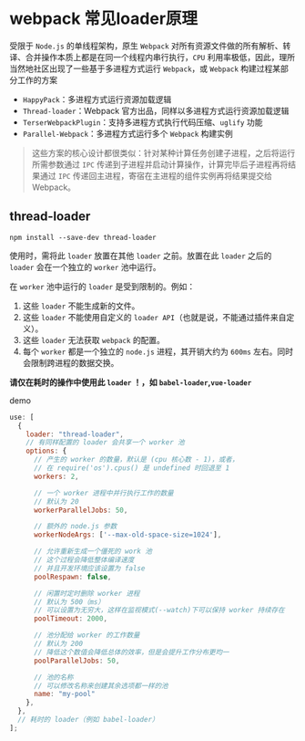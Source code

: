 # webpack 常见loader原理

受限于 `Node.js` 的单线程架构，原生 `Webpack` 对所有资源文件做的所有解析、转译、合并操作本质上都是在同一个线程内串行执行，`CPU` 利用率极低，因此，理所当然地社区出现了一些基于多进程方式运行 `Webpack`，或 `Webpack` 构建过程某部分工作的方案
- `HappyPack`：多进程方式运行资源加载逻辑
- `Thread-loader`：Webpack 官方出品，同样以多进程方式运行资源加载逻辑
- `TerserWebpackPlugin`：支持多进程方式执行代码压缩、`uglify` 功能
- `Parallel-Webpack`：多进程方式运行多个 `Webpack` 构建实例

> 这些方案的核心设计都很类似：针对某种计算任务创建子进程，之后将运行所需参数通过 `IPC` 传递到子进程并启动计算操作，计算完毕后子进程再将结果通过 `IPC` 传递回主进程，寄宿在主进程的组件实例再将结果提交给 Webpack。

## thread-loader
```
npm install --save-dev thread-loader
```

使用时，需将此 `loader` 放置在其他 `loader` 之前。放置在此 `loader` 之后的 `loader` 会在一个独立的 `worker` 池中运行。

在 `worker` 池中运行的 `loader` 是受到限制的。例如：

1. 这些 `loader` 不能生成新的文件。
2. 这些 `loader` 不能使用自定义的 `loader API`（也就是说，不能通过插件来自定义）。
3. 这些 `loader` 无法获取 `webpack` 的配置。
4. 每个 `worker` 都是一个独立的 `node.js` 进程，其开销大约为 `600ms` 左右。同时会限制跨进程的数据交换。

**请仅在耗时的操作中使用此 `loader` ！，如 `babel-loader`,`vue-loader`**

demo

```js
use: [
  {
    loader: "thread-loader",
    // 有同样配置的 loader 会共享一个 worker 池
    options: {
      // 产生的 worker 的数量，默认是 (cpu 核心数 - 1)，或者，
      // 在 require('os').cpus() 是 undefined 时回退至 1
      workers: 2,

      // 一个 worker 进程中并行执行工作的数量
      // 默认为 20
      workerParallelJobs: 50,

      // 额外的 node.js 参数
      workerNodeArgs: ['--max-old-space-size=1024'],

      // 允许重新生成一个僵死的 work 池
      // 这个过程会降低整体编译速度
      // 并且开发环境应该设置为 false
      poolRespawn: false,

      // 闲置时定时删除 worker 进程
      // 默认为 500（ms）
      // 可以设置为无穷大，这样在监视模式(--watch)下可以保持 worker 持续存在
      poolTimeout: 2000,

      // 池分配给 worker 的工作数量
      // 默认为 200
      // 降低这个数值会降低总体的效率，但是会提升工作分布更均一
      poolParallelJobs: 50,

      // 池的名称
      // 可以修改名称来创建其余选项都一样的池
      name: "my-pool"
    },
  },
  // 耗时的 loader（例如 babel-loader）
];
```